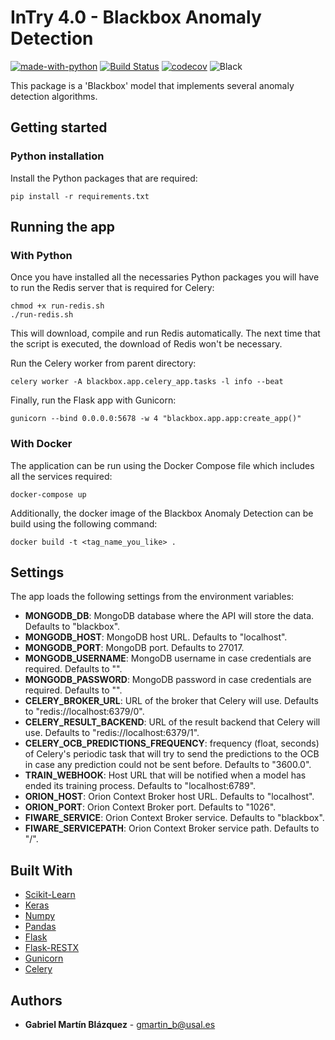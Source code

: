 # InTry 4.0 - Blackbox Anomaly Detection

[![made-with-python](https://img.shields.io/badge/Made%20with-Python-1f425f.svg)](https://www.python.org/)
[![Build Status](https://travis-ci.com/gabrielmbmb/intry4.0-backend-anomaly.svg?token=Ym8dypMsw2NFNbxtSMrV&branch=master)](https://travis-ci.com/gabrielmbmb/intry4.0-backend-anomaly)
[![codecov](https://codecov.io/gh/gabrielmbmb/intry4.0-backend-anomaly/branch/master/graph/badge.svg?token=X3X0NB0PE6)](https://codecov.io/gh/gabrielmbmb/intry4.0-backend-anomaly)
![Black](https://img.shields.io/badge/code%20style-black-000000.svg)

This package is a 'Blackbox' model that implements several anomaly detection algorithms.

## Getting started

### Python installation

Install the Python packages that are required:

    pip install -r requirements.txt

## Running the app

### With Python

Once you have installed all the necessaries Python packages you will have to run the Redis server that is required for
Celery:
  
    chmod +x run-redis.sh
    ./run-redis.sh
  
This will download, compile and run Redis automatically. The next time that the script is executed, the download of
Redis won't be necessary.

Run the Celery worker from parent directory:

    celery worker -A blackbox.app.celery_app.tasks -l info --beat

Finally, run the Flask app with Gunicorn:

    gunicorn --bind 0.0.0.0:5678 -w 4 "blackbox.app.app:create_app()"

### With Docker

The application can be run using the Docker Compose file which includes all the services required:

    docker-compose up

Additionally, the docker image of the Blackbox Anomaly Detection can be build using the following command:

    docker build -t <tag_name_you_like> .

## Settings

The app loads the following settings from the environment variables:

- **MONGODB_DB**: MongoDB database where the API will store the data. Defaults to "blackbox".
- **MONGODB_HOST**: MongoDB host URL. Defaults to "localhost".
- **MONGODB_PORT**: MongoDB port. Defaults to 27017.
- **MONGODB_USERNAME**: MongoDB username in case credentials are required. Defaults to "".
- **MONGODB_PASSWORD**: MongoDB password in case credentials are required. Defaults to "".
- **CELERY_BROKER_URL**: URL of the broker that Celery will use. Defaults to "redis://localhost:6379/0".
- **CELERY_RESULT_BACKEND**: URL of the result backend that Celery will use. Defaults to "redis://localhost:6379/1".
- **CELERY_OCB_PREDICTIONS_FREQUENCY**: frequency (float, seconds) of Celery's periodic task that will try to send the predictions to the OCB in case any prediction could not be sent before. Defaults to "3600.0".
- **TRAIN_WEBHOOK**: Host URL that will be notified when a model has ended its training process. Defaults to "localhost:6789".
- **ORION_HOST**: Orion Context Broker host URL. Defaults to "localhost".
- **ORION_PORT**: Orion Context Broker port. Defaults to "1026".
- **FIWARE_SERVICE**: Orion Context Broker service. Defaults to "blackbox".
- **FIWARE_SERVICEPATH**: Orion Context Broker service path. Defaults to "/".

## Built With

- [Scikit-Learn](https://scikit-learn.org/stable/index.html)
- [Keras](https://keras.io)
- [Numpy](https://numpy.org/)
- [Pandas](https://pandas.pydata.org/)
- [Flask](https://flask.palletsprojects.com/en/1.1.x/)
- [Flask-RESTX](https://flask-restx.readthedocs.io/en/latest/)
- [Gunicorn](https://gunicorn.org/)
- [Celery](http://www.celeryproject.org/)

## Authors

- **Gabriel Martín Blázquez** - gmartin_b@usal.es
